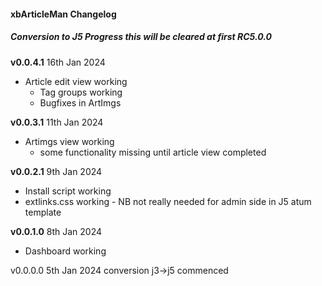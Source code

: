 #### xbArticleMan Changelog

##### Conversion to J5 Progress this will be cleared at first RC5.0.0

**v0.0.4.1** 16th Jan 2024

- Article edit view working
  - Tag groups working
  - Bugfixes in ArtImgs

**v0.0.3.1** 11th Jan 2024

- Artimgs view working
  - some functionality missing until article view completed

**v0.0.2.1** 9th Jan 2024

- Install script working
- extlinks.css working - NB not really needed for admin side in J5 atum template

**v0.0.1.0** 8th Jan 2024

- Dashboard working

v0.0.0.0 5th Jan 2024 conversion j3->j5 commenced